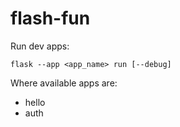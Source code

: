 # flash-fun

Run dev apps:
```
flask --app <app_name> run [--debug]
```

Where available apps are:
- hello
- auth
